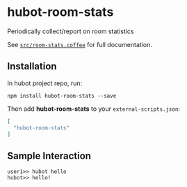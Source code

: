 # hubot-room-stats

Periodically collect/report on room statistics

See [`src/room-stats.coffee`](src/room-stats.coffee) for full documentation.

## Installation

In hubot project repo, run:

`npm install hubot-room-stats --save`

Then add **hubot-room-stats** to your `external-scripts.json`:

```json
[
  "hubot-room-stats"
]
```

## Sample Interaction

```
user1>> hubot hello
hubot>> hello!
```

